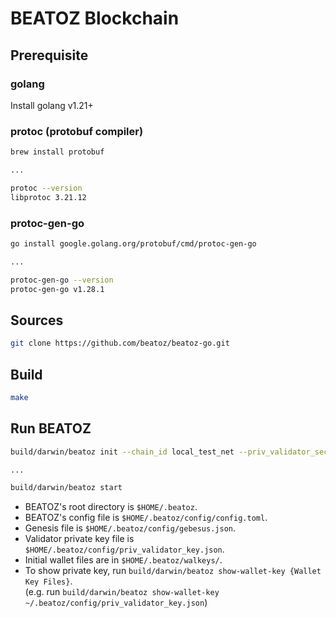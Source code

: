 # BEATOZ Blockchain

## Prerequisite

### golang
Install golang v1.21+

### protoc (protobuf compiler)
```bash
brew install protobuf

...

protoc --version
libprotoc 3.21.12
```

### protoc-gen-go
```bash
go install google.golang.org/protobuf/cmd/protoc-gen-go

...

protoc-gen-go --version
protoc-gen-go v1.28.1
```

 
## Sources

```bash
git clone https://github.com/beatoz/beatoz-go.git
```

## Build

```bash
make
```

## Run BEATOZ
```bash
build/darwin/beatoz init --chain_id local_test_net --priv_validator_secret 1234

...

build/darwin/beatoz start
```

* BEATOZ's root directory is `$HOME/.beatoz`.
* BEATOZ's config file is `$HOME/.beatoz/config/config.toml`.
* Genesis file is `$HOME/.beatoz/config/gebesus.json`.
* Validator private key file is  `$HOME/.beatoz/config/priv_validator_key.json`.
* Initial wallet files are in `$HOME/.beatoz/walkeys/`.
* To show private key, run `build/darwin/beatoz show-wallet-key {Wallet Key Files}`.  
  (e.g. run `build/darwin/beatoz show-wallet-key ~/.beatoz/config/priv_validator_key.json`)
